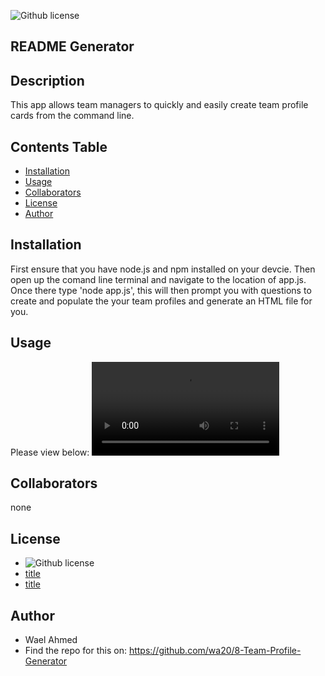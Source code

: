 
![Github license](https://img.shields.io/badge/license-MIT-blue.svg)

  ## README Generator

  ## Description

This app allows team managers to quickly and easily create team profile cards from the command line. 


  ## Contents Table
  - [Installation](#Installation)
  - [Usage](#|Usage)
  - [Collaborators](#Collaborators)
  - [License](#License)
  - [Author](#Author)


## Installation
First ensure that you have node.js and npm installed on your devcie. Then open up the comand line terminal and navigate to the location of app.js. Once there type 'node app.js', this will then prompt you with questions to create and populate the your team profiles and generate an HTML file for you.

## Usage
Please view below:
 <video src="./assets/team-profile-demo.mov"></video>

## Collaborators
none


## License
- ![Github license](https://img.shields.io/badge/license-MIT-blue.svg)
- [title](https://opensource.org/licenses/MIT)
- [title](https://opensource.org/licenses/MIT)

## Author
- Wael Ahmed
- Find the repo for this on: https://github.com/wa20/8-Team-Profile-Generator


